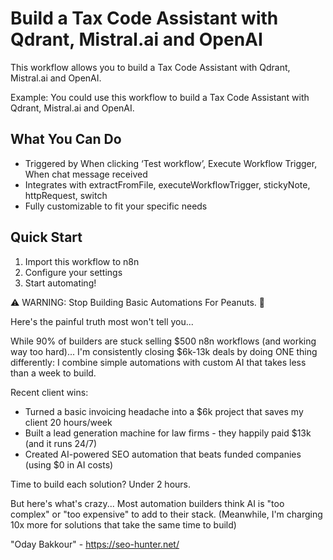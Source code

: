 # Build a Tax Code Assistant with Qdrant, Mistral.ai and OpenAI

This workflow allows you to build a Tax Code Assistant with Qdrant, Mistral.ai and OpenAI.

Example: You could use this workflow to build a Tax Code Assistant with Qdrant, Mistral.ai and OpenAI.

## What You Can Do
- Triggered by When clicking ‘Test workflow’, Execute Workflow Trigger, When chat message received
- Integrates with extractFromFile, executeWorkflowTrigger, stickyNote, httpRequest, switch
- Fully customizable to fit your specific needs

## Quick Start
1. Import this workflow to n8n
2. Configure your settings
3. Start automating!

⚠️ WARNING: Stop Building Basic Automations For Peanuts. 🚫

Here's the painful truth most won't tell you...

While 90% of builders are stuck selling $500 n8n workflows (and working way too hard)...
I'm consistently closing $6k-13k deals by doing ONE thing differently:
I combine simple automations with custom AI that takes less than a week to build.

Recent client wins:
* Turned a basic invoicing headache into a $6k project that saves my client 20 hours/week
* Built a lead generation machine for law firms - they happily paid $13k (and it runs 24/7)
* Created AI-powered SEO automation that beats funded companies (using $0 in AI costs)

Time to build each solution? Under 2 hours.

But here's what's crazy...
Most automation builders think AI is "too complex" or "too expensive" to add to their stack.
(Meanwhile, I'm charging 10x more for solutions that take the same time to build)

"Oday Bakkour" - https://seo-hunter.net/
